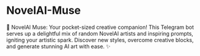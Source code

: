 # NovelAI-Muse
🎨 NovelAI Muse: Your pocket-sized creative companion! This Telegram bot serves up a delightful mix of random NovelAI artists and inspiring prompts, igniting your artistic spark. Discover new styles, overcome creative blocks, and generate stunning AI art with ease. ✨
